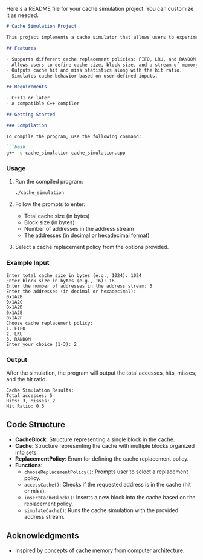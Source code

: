 Here's a README file for your cache simulation project. You can customize it as needed.

```markdown
# Cache Simulation Project

This project implements a cache simulator that allows users to experiment with different cache configurations and replacement policies. It simulates the behavior of a cache memory system with options for direct-mapped, set-associative, and fully associative caches.

## Features

- Supports different cache replacement policies: FIFO, LRU, and RANDOM.
- Allows users to define cache size, block size, and a stream of memory addresses.
- Outputs cache hit and miss statistics along with the hit ratio.
- Simulates cache behavior based on user-defined inputs.

## Requirements

- C++11 or later
- A compatible C++ compiler

## Getting Started

### Compilation

To compile the program, use the following command:

```bash
g++ -o cache_simulation cache_simulation.cpp
```

### Usage

1. Run the compiled program:
   ```bash
   ./cache_simulation
   ```
   
2. Follow the prompts to enter:
   - Total cache size (in bytes)
   - Block size (in bytes)
   - Number of addresses in the address stream
   - The addresses (in decimal or hexadecimal format)

3. Select a cache replacement policy from the options provided.

### Example Input

```
Enter total cache size in bytes (e.g., 1024): 1024
Enter block size in bytes (e.g., 16): 16
Enter the number of addresses in the address stream: 5
Enter the addresses (in decimal or hexadecimal):
0x1A2B
0x1A2C
0x1A2D
0x1A2E
0x1A2F
Choose cache replacement policy:
1. FIFO
2. LRU
3. RANDOM
Enter your choice (1-3): 2
```

### Output

After the simulation, the program will output the total accesses, hits, misses, and the hit ratio.

```
Cache Simulation Results:
Total accesses: 5
Hits: 3, Misses: 2
Hit Ratio: 0.6
```

## Code Structure

- **CacheBlock**: Structure representing a single block in the cache.
- **Cache**: Structure representing the cache with multiple blocks organized into sets.
- **ReplacementPolicy**: Enum for defining the cache replacement policy.
- **Functions**:
  - `chooseReplacementPolicy()`: Prompts user to select a replacement policy.
  - `accessCache()`: Checks if the requested address is in the cache (hit or miss).
  - `insertCacheBlock()`: Inserts a new block into the cache based on the replacement policy.
  - `simulateCache()`: Runs the cache simulation with the provided address stream.


## Acknowledgments

- Inspired by concepts of cache memory from computer architecture.
